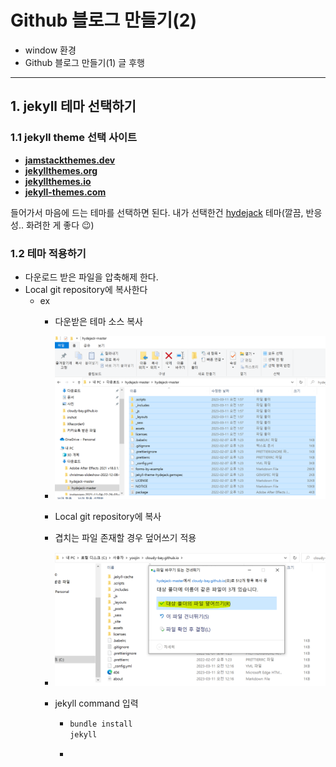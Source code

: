 # Github 블로그 만들기(2)

- window 환경
- Github 블로그 만들기(1) 글 후행

---

## 1. jekyll 테마 선택하기

### 1.1 jekyll theme 선택 사이트

- **[jamstackthemes.dev](https://jamstackthemes.dev/ssg/jekyll/)**
- **[jekyllthemes.org](http://jekyllthemes.org/)**
- **[jekyllthemes.io](https://jekyllthemes.io/)**
- **[jekyll-themes.com](https://jekyll-themes.com/)**

들어가서 마음에 드는 테마를 선택하면 된다. 내가 선택한건 [hydejack](https://jekyll-themes.com/hydejack/) 테마(깔끔, 반응성.. 화려한 게 좋다 😉)

### 1.2 테마 적용하기

- 다운로드 받은 파일을 압축해제 한다.
- Local git repository에 복사한다
  - ex
    - 다운받은 테마 소스 복사
    
    - ![image-20230311020201567](assets/image-20230311020201567.png)
    
    - Local git repository에 복사
    
    - 겹치는 파일 존재할 경우 덮어쓰기 적용
    
    - ![image-20230311020949633](assets/image-20230311020949633.png)
    
    - jekyll command 입력
    
      - ```bash
        bundle install
        jekyll 
        ```
    
      - 